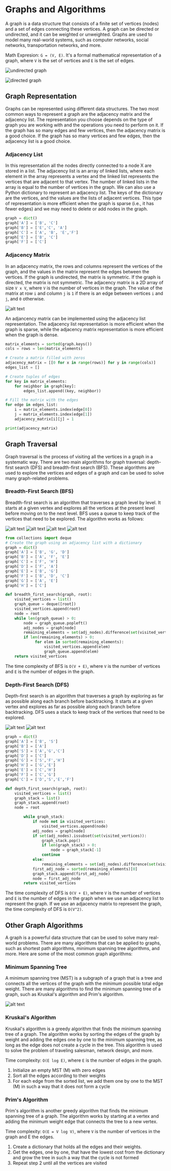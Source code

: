 # Graphs and Algorithms

A graph is a data structure that consists of a finite set of vertices (nodes) and a set of edges connecting these vertices. A graph can be directed or undirected, and it can be weighted or unweighted. Graphs are used to model many real-world systems, such as computer networks, social networks, transportation networks, and more.

Math Expresion: `G = (V, E)`. It's a formal mathematical representation of a graph, where `V` is the set of vertices and `E` is the set of edges.

![undirected graph](image.png)

![directed graph](image-1.png)

## Graph Representation

Graphs can be represented using different data structures. The two most common ways to represent a graph are the adjacency matrix and the adjacency list. The representation you choose depends on the type of graph you are working with and the operations you need to perform on it. If the graph has so many edges and few vertices, then the adjacency matrix is a good choice. If the graph has so many vertices and few edges, then the adjacency list is a good choice.

### Adjacency List

In this representation all the nodes directly connected to a node X are stored in a list. The adjacency list is an array of linked lists, where each element in the array represents a vertex and the linked list represents the vertices that are adjacent to that vertex. The number of linked lists in the array is equal to the number of vertices in the graph.
We can also use a Python dictionary to represent an adjacency list. The keys of the dictionary are the vertices, and the values are the lists of adjacent vertices.
This type of representation is more efficient when the graph is sparse (i.e., it has fewer edges) and we may need to delete or add nodes in the graph.

```python
graph = dict()
graph['A'] = ['B', 'C']
graph['B'] = ['E','C', 'A']
graph['C'] = ['A', 'B', 'E','F']
graph['E'] = ['B', 'C']
graph['F'] = ['C']
```

### Adjacency Matrix

In an adjacency matrix, the rows and columns represent the vertices of the graph, and the values in the matrix represent the edges between the vertices. If the graph is undirected, the matrix is symmetric. If the graph is directed, the matrix is not symmetric. The adjacency matrix is a 2D array of size `V x V`, where `V` is the number of vertices in the graph. The value of the matrix at row `i` and column `j` is `1` if there is an edge between vertices `i` and `j`, and `0` otherwise.

![alt text](image-2.png)

An adjancency matrix can be implemented using the adjacency list representation. The adjacency list representation is more efficient when the graph is sparse, while the adjacency matrix representation is more efficient when the graph is dense.

```python
matrix_elements = sorted(graph.keys())
cols = rows = len(matrix_elements)

# Create a matrix filled with zeros
adjacency_matrix = [[0 for x in range(rows)] for y in range(cols)]
edges_list = []

# Create tuples of edges
for key in matrix_elements:
    for neighbor in graph[key]:
        edges_list.append((key, neighbor))

# Fill the matrix with the edges
for edge in edges_list:
    i = matrix_elements.index(edge[0])
    j = matrix_elements.index(edge[1])
    adjacency_matrix[i][j] = 1

print(adjacency_matrix)
```

## Graph Traversal

Graph traversal is the process of visiting all the vertices in a graph in a systematic way. There are two main algorithms for graph traversal: depth-first search (DFS) and breadth-first search (BFS). These algorithms are used to explore the vertices and edges of a graph and can be used to solve many graph-related problems.

### Breadth-First Search (BFS)

Breadth-first search is an algorithm that traverses a graph level by level. It starts at a given vertex and explores all the vertices at the present level before moving on to the next level. BFS uses a queue to keep track of the vertices that need to be explored. The algorithm works as follows:

![alt text](image-3.png)
![alt text](image-4.png)
![alt text](image-5.png)
![alt text](image-6.png)

```python
from collections import deque
# Create the graph using an adjacency list with a dictionary
graph = dict()
graph['A'] = ['B', 'G', 'D']
graph['B'] = ['A', 'F', 'E']
graph['C'] = ['F', 'H']
graph['D'] = ['F', 'A']
graph['E'] = ['B', 'G']
graph['F'] = ['B', 'D', 'C']
graph['G'] = ['A', 'E']
graph['H'] = ['C']

def breadth_first_search(graph, root):
    visited_vertices = list()
    graph_queue = deque([root])
    visited_vertices.append(root)
    node = root
    while len(graph_queue) > 0:
        node = graph_queue.popleft()
        adj_nodes = graph[node]
        remaining_elements = set(adj_nodes).difference(set(visited_vertices))
        if len(remaining_elements) > 0:
             for elem in sorted(remaining_elements):
                 visited_vertices.append(elem)
                 graph_queue.append(elem)
    return visited_vertices
```

The time complexity of BFS is `O(V + E)`, where `V` is the number of vertices and `E` is the number of edges in the graph.

### Depth-First Search (DFS)

Depth-first search is an algorithm that traverses a graph by exploring as far as possible along each branch before backtracking. It starts at a given vertex and explores as far as possible along each branch before backtracking. DFS uses a stack to keep track of the vertices that need to be explored.

![alt text](image-7.png)
![alt text](image-8.png)

```python
graph = dict()
graph['A'] = ['B', 'S']
graph['B'] = ['A']
graph['S'] = ['A','G','C']
graph['D'] = ['C']
graph['G'] = ['S','F','H']
graph['H'] = ['G','E']
graph['E'] = ['C','H']
graph['F'] = ['C','G']
graph['C'] = ['D','S','E','F']

def depth_first_search(graph, root):
    visited_vertices = list()
    graph_stack = list()
    graph_stack.append(root)
    node = root

        while graph_stack:
            if node not in visited_vertices:
                visited_vertices.append(node)
            adj_nodes = graph[node]
            if set(adj_nodes).issubset(set(visited_vertices)):
                graph_stack.pop()
                if len(graph_stack) > 0:
                    node = graph_stack[-1]
                continue
            else:
                remaining_elements = set(adj_nodes).difference(set(visited_vertices))
            first_adj_node = sorted(remaining_elements)[0]
            graph_stack.append(first_adj_node)
            node = first_adj_node
        return visited_vertices
```

The time complexity of DFS is `O(V + E)`, where `V` is the number of vertices and `E` is the number of edges in the graph when we use an adjacency list to represent the graph. If we use an adjacency matrix to represent the graph, the time complexity of DFS is `O(V^2)`.

## Other Graph Algorithms

A graph is a powerful data structure that can be used to solve many real-world problems. There are many algorithms that can be applied to graphs, such as shortest path algorithms, minimum spanning tree algorithms, and more. Here are some of the most common graph algorithms:

### Minimum Spanning Tree

A minimum spanning tree (MST) is a subgraph of a graph that is a tree and connects all the vertices of the graph with the minimum possible total edge weight. There are many algorithms to find the minimum spanning tree of a graph, such as Kruskal's algorithm and Prim's algorithm.

![alt text](image-9.png)

### Kruskal's Algorithm

Kruskal's algorithm is a greedy algorithm that finds the minimum spanning tree of a graph. The algorithm works by sorting the edges of the graph by weight and adding the edges one by one to the minimum spanning tree, as long as the edge does not create a cycle in the tree. This algorithm is used to solve the problem of traveling salesman, network design, and more.

Time complexity: `O(E log E)`, where `E` is the number of edges in the graph.

1. Initialize an empty MST (M) with zero edges
2. Sort all the edges according to their weights
3. For each edge from the sorted list, we add them one by one to the MST (M) in such a way that it does not form a cycle

### Prim's Algorithm

Prim's algorithm is another greedy algorithm that finds the minimum spanning tree of a graph. The algorithm works by starting at a vertex and adding the minimum weight edge that connects the tree to a new vertex.

Time complexity: `O(E = V log V)`, where `V` is the number of vertices in the graph and E the edges.

1. Create a dictionary that holds all the edges and their weights.
2. Get the edges, one by one, that have the lowest cost from the dictionary and grow the tree in such a way that the cycle is not formed
3. Repeat step 2 until all the vertices are visited
